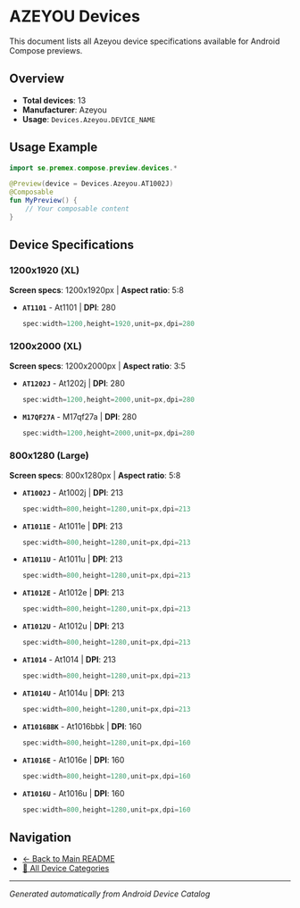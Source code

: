 # AZEYOU Devices

This document lists all Azeyou device specifications available for Android Compose previews.

## Overview

- **Total devices**: 13
- **Manufacturer**: Azeyou
- **Usage**: `Devices.Azeyou.DEVICE_NAME`

## Usage Example

```kotlin
import se.premex.compose.preview.devices.*

@Preview(device = Devices.Azeyou.AT1002J)
@Composable
fun MyPreview() {
    // Your composable content
}
```

## Device Specifications

### 1200x1920 (XL)

**Screen specs**: 1200x1920px | **Aspect ratio**: 5:8

- **`AT1101`** - At1101 | **DPI**: 280
  ```kotlin
  spec:width=1200,height=1920,unit=px,dpi=280
  ```

### 1200x2000 (XL)

**Screen specs**: 1200x2000px | **Aspect ratio**: 3:5

- **`AT1202J`** - At1202j | **DPI**: 280
  ```kotlin
  spec:width=1200,height=2000,unit=px,dpi=280
  ```

- **`M17QF27A`** - M17qf27a | **DPI**: 280
  ```kotlin
  spec:width=1200,height=2000,unit=px,dpi=280
  ```

### 800x1280 (Large)

**Screen specs**: 800x1280px | **Aspect ratio**: 5:8

- **`AT1002J`** - At1002j | **DPI**: 213
  ```kotlin
  spec:width=800,height=1280,unit=px,dpi=213
  ```

- **`AT1011E`** - At1011e | **DPI**: 213
  ```kotlin
  spec:width=800,height=1280,unit=px,dpi=213
  ```

- **`AT1011U`** - At1011u | **DPI**: 213
  ```kotlin
  spec:width=800,height=1280,unit=px,dpi=213
  ```

- **`AT1012E`** - At1012e | **DPI**: 213
  ```kotlin
  spec:width=800,height=1280,unit=px,dpi=213
  ```

- **`AT1012U`** - At1012u | **DPI**: 213
  ```kotlin
  spec:width=800,height=1280,unit=px,dpi=213
  ```

- **`AT1014`** - At1014 | **DPI**: 213
  ```kotlin
  spec:width=800,height=1280,unit=px,dpi=213
  ```

- **`AT1014U`** - At1014u | **DPI**: 213
  ```kotlin
  spec:width=800,height=1280,unit=px,dpi=213
  ```

- **`AT1016BBK`** - At1016bbk | **DPI**: 160
  ```kotlin
  spec:width=800,height=1280,unit=px,dpi=160
  ```

- **`AT1016E`** - At1016e | **DPI**: 160
  ```kotlin
  spec:width=800,height=1280,unit=px,dpi=160
  ```

- **`AT1016U`** - At1016u | **DPI**: 160
  ```kotlin
  spec:width=800,height=1280,unit=px,dpi=160
  ```

## Navigation

- [← Back to Main README](../../README.md)
- [📱 All Device Categories](../README.md)

---
*Generated automatically from Android Device Catalog*
